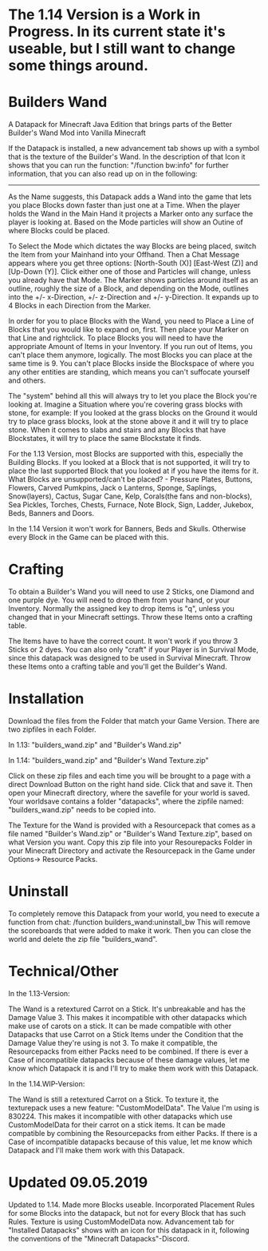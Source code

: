 # The 1.14 Version is a Work in Progress. In its current state it's useable, but I still want to change some things around.

# Builders Wand

A Datapack for Minecraft Java Edition that brings parts of the Better Builder's Wand Mod into Vanilla Minecraft

If the Datapack is installed, a new advancement tab shows up with a symbol that is the texture of the Builder's Wand. 
In the description of that Icon it shows that you can run the function: "/function bw:info" for further information, that you can also read up on in the following:
_______________________________________________________________________________________________________________________________

As the Name suggests, this Datapack adds a Wand into the game that lets you place Blocks down faster than just one at a Time. When the player holds the Wand in the Main Hand it projects a Marker onto any surface the player is looking at. Based on the Mode particles will show an Outine of where Blocks could be placed.

To Select the Mode which dictates the way Blocks are being placed, switch the Item from your Mainhand into your Offhand. Then a Chat Message appears where you get three options: [North-South (X)]  [East-West (Z)] and [Up-Down (Y)]. Click either one of those and Particles will change, unless you already have that Mode. The Marker shows particles around itself as an outline, roughly the size of a Block, and depending on the Mode, outlines into the +/- x-Direction, +/- z-Direction and +/- y-Direction. It expands up to 4 Blocks in each Direction from the Marker.

In order for you to place Blocks with the Wand, you need to Place a Line of Blocks that you would like to expand on, first. Then place your Marker on that Line and rightclick. To place Blocks you will need to have the appropriate Amount of Items in your Inventory. If you run out of Items, you can't place them anymore, logically. The most Blocks you can place at the same time is 9. You can't place Blocks inside the Blockspace of where you any other entities are standing, which means you can't suffocate yourself and others.

The "system" behind all this will always try to let you place the Block you're looking at. Imagine a Situation where you're covering grass blocks with stone, for example: If you looked at the grass blocks on the Ground it would try to place grass blocks, look at the stone above it and it will try to place stone. When it comes to slabs and stairs and any Blocks that have Blockstates, it will try to place the same Blockstate it finds.

For the 1.13 Version, most Blocks are supported with this, especially the Building Blocks. If you looked at a Block that is not supported, it will try to place the last supported Block that you looked at if you have the items for it.
What Blocks are unsupported/can't be placed? - Pressure Plates, Buttons, Flowers, Carved Pumkpins, Jack o Lanterns, Sponge, Saplings, Snow(layers), Cactus, Sugar Cane, Kelp, Corals(the fans and non-blocks), Sea Pickles, Torches, Chests, Furnace, Note Block, Sign, Ladder, Jukebox, Beds, Banners and Doors. 

In the 1.14 Version it won't work for Banners, Beds and Skulls. Otherwise every Block in the Game can be placed with this.

# Crafting

To obtain a Builder's Wand you will need to use 2 Sticks, one Diamond and one purple dye. You will need to drop them from your hand, or your Inventory. Normally the assigned key to drop items is "q", unless you changed that in your Minecraft settings. Throw these Items onto a crafting table.

The Items have to have the correct count. It won't work if you throw 3 Sticks or 2 dyes. You can also only "craft" if your Player is in Survival Mode, since this datapack was designed to be used in Survival Minecraft. Throw these Items onto a crafting table and you'll get the Builder's Wand.


# Installation

Download the files from the Folder that match your Game Version.
There are two zipfiles in each Folder. 

In 1.13: "builders_wand.zip" and "Builder's Wand.zip" 

In 1.14: "builders_wand.zip" and "Builder's Wand Texture.zip" 

Click on these zip files and each time you will be brought to a page with a direct Download Button on the right hand side. Click that and save it. 
Then open your Minecraft directory, where the savefile for your world is saved. Your worldsave contains a folder "datapacks", where the zipfile named: "builders_wand.zip" needs to be copied into.

The Texture for the Wand is provided with a Resourcepack that comes as a file named "Builder's Wand.zip" or "Builder's Wand Texture.zip", based on what Version you want. Copy this zip file into your Resourepacks Folder in your Minecraft Directory and activate the Resourcepack in the Game under Options-> Resource Packs.

# Uninstall

To completely remove this Datapack from your world, you need to execute a function from chat: /function builders_wand:uninstall_bw
This will remove the scoreboards that were added to make it work. Then you can close the world and delete the zip file "builders_wand".

# Technical/Other

In the 1.13-Version:

The Wand is a retextured Carrot on a Stick. It's unbreakable and has the Damage Value 3. This makes it incompatible with other datapacks which make use of carots on a stick. It can be made compatible with other Datapacks that use Carrot on a Stick Items under the Condition that the Damage Value they're using is not 3. To make it compatible, the Resourcepacks from either Packs need to be combined. If there is ever a Case of incompatible datapacks because of these damage values, let me know which Datapack it is and I'll try to make them work with this Datapack.

In the 1.14.WIP-Version:

The Wand is still a retextured Carrot on a Stick. To texture it, the texturepack uses a new feature: "CustomModelData". The Value I'm using is 830224. This makes it incompatible with other datapacks which use CustomModelData for their carrot on a stick items. It can be made compatible by combining the Resourcepacks from either Packs. If there is a Case of incompatible datapacks because of this value, let me know which Datapack and I'll make them work with this Datapack.

# Updated 09.05.2019

Updated to 1.14. Made more Blocks useable. Incorporated Placement Rules for some Blocks into the datapack, but not for every Block that has such Rules. Texture is using CustomModelData now. Advancement tab for "Installed Datapacks" shows with an icon for this datapack in it, following the conventions of the "Minecraft Datapacks"-Discord.
